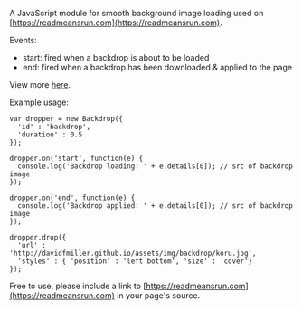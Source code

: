 A JavaScript module for smooth background image loading used on [https://readmeansrun.com](https://readmeansrun.com).

Events:

- start: fired when a backdrop is about to be loaded
- end: fired when a backdrop has been downloaded & applied to the page

View more [here](https://davidfmiller.github.io/backdrop/).

Example usage:

```
var dropper = new Backdrop({
  'id' : 'backdrop',
  'duration' : 0.5
});

dropper.on('start', function(e) {
  console.log('Backdrop loading: ' + e.details[0]); // src of backdrop image
});

dropper.on('end', function(e) {
  console.log('Backdrop applied: ' + e.details[0]); // src of backdrop image
});

dropper.drop({
  'url' : 'http://davidfmiller.github.io/assets/img/backdrop/koru.jpg',
  'styles' : { 'position' : 'left bottom', 'size' : 'cover'}
});

```

Free to use, please include a link to [https://readmeansrun.com](https://readmeansrun.com) in your page's source.

